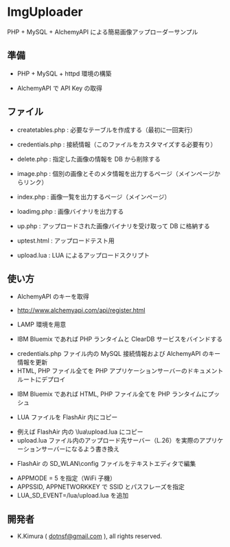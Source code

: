 # ImgUploader

PHP + MySQL + AlchemyAPI による簡易画像アップローダーサンプル

## 準備

- PHP + MySQL + httpd 環境の構築

- AlchemyAPI で API Key の取得

## ファイル

- createtables.php : 必要なテーブルを作成する（最初に一回実行）

- credentials.php : 接続情報（このファイルをカスタマイズする必要有り）

- delete.php : 指定した画像の情報を DB から削除する

- image.php : 個別の画像とそのメタ情報を出力するページ（メインページからリンク）

- index.php : 画像一覧を出力するページ（メインページ）

- loadimg.php : 画像バイナリを出力する

- up.php : アップロードされた画像バイナリを受け取って DB に格納する

- uptest.html : アップロードテスト用

- upload.lua : LUA によるアップロードスクリプト

## 使い方

- AlchemyAPI のキーを取得
 * http://www.alchemyapi.com/api/register.html

- LAMP 環境を用意
 * IBM Bluemix であれば PHP ランタイムと ClearDB サービスをバインドする

- credentials.php ファイル内の MySQL 接続情報および AlchemyAPI のキー情報を更新
- HTML, PHP ファイル全てを PHP アプリケーションサーバーのドキュメントルートにデプロイ
 * IBM Bluemix であれば HTML, PHP ファイル全てを PHP ランタイムにプッシュ

- LUA ファイルを FlashAir 内にコピー
 * 例えば FlashAir 内の \lua\upload.lua にコピー
 * upload.lua ファイル内のアップロード先サーバー（L.26）を実際のアプリケーションサーバーになるよう書き換え

- FlashAir の SD_WLAN\config ファイルをテキストエディタで編集
 * APPMODE = 5 を指定（WiFi 子機）
 * APPSSID, APPNETWORKKEY で SSID とパスフレーズを指定
 * LUA_SD_EVENT=/lua/upload.lua を追加

## 開発者

- K.Kimura ( dotnsf@gmail.com ), all rights reserved.


